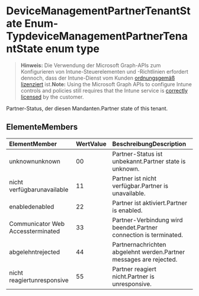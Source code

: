 # <a name="devicemanagementpartnertenantstate-enum-type"></a><span data-ttu-id="b2309-101">DeviceManagementPartnerTenantState Enum-Typ</span><span class="sxs-lookup"><span data-stu-id="b2309-101">deviceManagementPartnerTenantState enum type</span></span>

> <span data-ttu-id="b2309-102">**Hinweis:** Die Verwendung der Microsoft Graph-APIs zum Konfigurieren von Intune-Steuerelementen und -Richtlinien erfordert dennoch, dass der Intune-Dienst vom Kunden [ordnungsgemäß lizenziert](https://go.microsoft.com/fwlink/?linkid=839381) ist.</span><span class="sxs-lookup"><span data-stu-id="b2309-102">**Note:** Using the Microsoft Graph APIs to configure Intune controls and policies still requires that the Intune service is [correctly licensed](https://go.microsoft.com/fwlink/?linkid=839381) by the customer.</span></span>

<span data-ttu-id="b2309-103">Partner-Status, der diesen Mandanten.</span><span class="sxs-lookup"><span data-stu-id="b2309-103">Partner state of this tenant.</span></span>
## <a name="members"></a><span data-ttu-id="b2309-104">Elemente</span><span class="sxs-lookup"><span data-stu-id="b2309-104">Members</span></span>
|<span data-ttu-id="b2309-105">Element</span><span class="sxs-lookup"><span data-stu-id="b2309-105">Member</span></span>|<span data-ttu-id="b2309-106">Wert</span><span class="sxs-lookup"><span data-stu-id="b2309-106">Value</span></span>|<span data-ttu-id="b2309-107">Beschreibung</span><span class="sxs-lookup"><span data-stu-id="b2309-107">Description</span></span>|
|:---|:---|:---|
|<span data-ttu-id="b2309-108">unknown</span><span class="sxs-lookup"><span data-stu-id="b2309-108">unknown</span></span>|<span data-ttu-id="b2309-109">0</span><span class="sxs-lookup"><span data-stu-id="b2309-109">0</span></span>|<span data-ttu-id="b2309-110">Partner-Status ist unbekannt.</span><span class="sxs-lookup"><span data-stu-id="b2309-110">Partner state is unknown.</span></span>|
|<span data-ttu-id="b2309-111">nicht verfügbar</span><span class="sxs-lookup"><span data-stu-id="b2309-111">unavailable</span></span>|<span data-ttu-id="b2309-112">1</span><span class="sxs-lookup"><span data-stu-id="b2309-112">1</span></span>|<span data-ttu-id="b2309-113">Partner ist nicht verfügbar.</span><span class="sxs-lookup"><span data-stu-id="b2309-113">Partner is unavailable.</span></span>|
|<span data-ttu-id="b2309-114">enabled</span><span class="sxs-lookup"><span data-stu-id="b2309-114">enabled</span></span>|<span data-ttu-id="b2309-115">2</span><span class="sxs-lookup"><span data-stu-id="b2309-115">2</span></span>|<span data-ttu-id="b2309-116">Partner ist aktiviert.</span><span class="sxs-lookup"><span data-stu-id="b2309-116">Partner is enabled.</span></span>|
|<span data-ttu-id="b2309-117">Communicator Web Access</span><span class="sxs-lookup"><span data-stu-id="b2309-117">terminated</span></span>|<span data-ttu-id="b2309-118">3</span><span class="sxs-lookup"><span data-stu-id="b2309-118">3</span></span>|<span data-ttu-id="b2309-119">Partner-Verbindung wird beendet.</span><span class="sxs-lookup"><span data-stu-id="b2309-119">Partner connection is terminated.</span></span>|
|<span data-ttu-id="b2309-120">abgelehnt</span><span class="sxs-lookup"><span data-stu-id="b2309-120">rejected</span></span>|<span data-ttu-id="b2309-121">4</span><span class="sxs-lookup"><span data-stu-id="b2309-121">4</span></span>|<span data-ttu-id="b2309-122">Partnernachrichten abgelehnt werden.</span><span class="sxs-lookup"><span data-stu-id="b2309-122">Partner messages are rejected.</span></span>|
|<span data-ttu-id="b2309-123">nicht reagiert</span><span class="sxs-lookup"><span data-stu-id="b2309-123">unresponsive</span></span>|<span data-ttu-id="b2309-124">5</span><span class="sxs-lookup"><span data-stu-id="b2309-124">5</span></span>|<span data-ttu-id="b2309-125">Partner reagiert nicht.</span><span class="sxs-lookup"><span data-stu-id="b2309-125">Partner is unresponsive.</span></span>|



